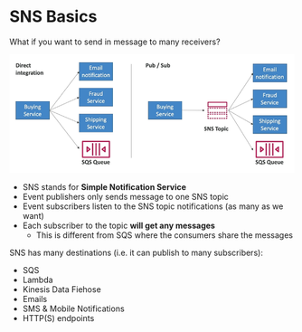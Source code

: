 # SNS Basics

What if you want to send in message to many receivers?

![Direct vs Pub/Sub](../../images/integration/sns_why.png)

- SNS stands for **Simple Notification Service**
- Event publishers only sends message to one SNS topic
- Event subscribers listen to the SNS topic notifications (as many as we want)
- Each subscriber to the topic **will get any messages**
    - This is different from SQS where the consumers share the messages

SNS has many destinations (i.e. it can publish to many subscribers):
- SQS
- Lambda
- Kinesis Data Fiehose
- Emails
- SMS & Mobile Notifications
- HTTP(S) endpoints